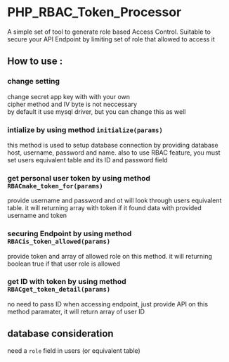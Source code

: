 # PHP_RBAC_Token_Processor
A simple set of tool to generate role based Access Control. Suitable to secure your API Endpoint by limiting set of role that allowed to access it
  
## How to use :
### change setting
change secret app key with with your own  
cipher method and IV byte is not neccessary  
by default it use mysql driver, but you can change this as well


### intialize by using method `initialize(params)`  
this method is used to setup database connection by providing database host, username, password and name. also to use RBAC feature, you must set users equivalent table and its ID and password field  
### get personal user token by using method `RBACmake_token_for(params)` 
provide username and password and ot will look through users equivalent table. it will returning array with token if it found data with provided username and token

### securing Endpoint by using method `RBACis_token_allowed(params)`
provide token and array of allowed role on this method. it will returning boolean true if that user role is allowed  

### get ID with token by using method `RBACget_token_detail(params)`
no need to pass ID when accessing endpoint, just provide API on this method paramater, it will return array of user ID
## database consideration
need a `role` field in users (or equivalent table) 
